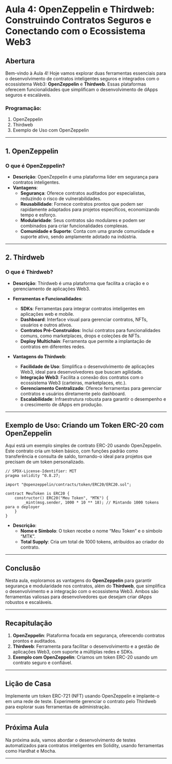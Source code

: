 # Aula 4: **OpenZeppelin e Thirdweb: Construindo Contratos Seguros e Conectando com o Ecossistema Web3**

## Abertura

Bem-vindo à Aula 4! Hoje vamos explorar duas ferramentas essenciais para o desenvolvimento de contratos inteligentes seguros e integrados com o ecossistema Web3: **OpenZeppelin** e **Thirdweb**. Essas plataformas oferecem funcionalidades que simplificam o desenvolvimento de dApps seguros e escaláveis.

### Programação:

1. OpenZeppelin
2. Thirdweb
3. Exemplo de Uso com OpenZeppelin

---

## 1. OpenZeppelin

### O que é OpenZeppelin?

- **Descrição**: OpenZeppelin é uma plataforma líder em segurança para contratos inteligentes.
- **Vantagens**:
  - **Segurança**: Oferece contratos auditados por especialistas, reduzindo o risco de vulnerabilidades.
  - **Reusabilidade**: Fornece contratos prontos que podem ser rapidamente adaptados para projetos específicos, economizando tempo e esforço.
  - **Modularidade**: Seus contratos são modulares e podem ser combinados para criar funcionalidades complexas.
  - **Comunidade e Suporte**: Conta com uma grande comunidade e suporte ativo, sendo amplamente adotado na indústria.

---

## 2. Thirdweb

### O que é Thirdweb?

- **Descrição**: Thirdweb é uma plataforma que facilita a criação e o gerenciamento de aplicações Web3.
- **Ferramentas e Funcionalidades**:
  - **SDKs**: Ferramentas para integrar contratos inteligentes em aplicações web e mobile.
  - **Dashboard**: Interface visual para gerenciar contratos, NFTs, usuários e outros ativos.
  - **Contratos Pré-Construídos**: Inclui contratos para funcionalidades comuns, como marketplaces, drops e coleções de NFTs.
  - **Deploy Multichain**: Ferramenta que permite a implantação de contratos em diferentes redes.

- **Vantagens do Thirdweb**:
  - **Facilidade de Uso**: Simplifica o desenvolvimento de aplicações Web3, ideal para desenvolvedores que buscam agilidade.
  - **Integração Web3**: Facilita a conexão dos contratos com o ecossistema Web3 (carteiras, marketplaces, etc.).
  - **Gerenciamento Centralizado**: Oferece ferramentas para gerenciar contratos e usuários diretamente pelo dashboard.
  - **Escalabilidade**: Infraestrutura robusta para garantir o desempenho e o crescimento de dApps em produção.

---

## Exemplo de Uso: Criando um Token ERC-20 com OpenZeppelin

Aqui está um exemplo simples de contrato ERC-20 usando OpenZeppelin. Este contrato cria um token básico, com funções padrão como transferência e consulta de saldo, tornando-o ideal para projetos que precisam de um token personalizado.

```solidity
// SPDX-License-Identifier: MIT
pragma solidity ^0.8.27;

import "@openzeppelin/contracts/token/ERC20/ERC20.sol";

contract MeuToken is ERC20 {
    constructor() ERC20("Meu Token", "MTK") {
        _mint(msg.sender, 1000 * 10 ** 18); // Mintando 1000 tokens para o deployer
    }
}
```

- **Descrição**:
  - **Nome e Símbolo**: O token recebe o nome “Meu Token” e o símbolo “MTK”.
  - **Total Supply**: Cria um total de 1000 tokens, atribuídos ao criador do contrato.

---

## Conclusão

Nesta aula, exploramos as vantagens do **OpenZeppelin** para garantir segurança e modularidade nos contratos, além do **Thirdweb**, que simplifica o desenvolvimento e a integração com o ecossistema Web3. Ambos são ferramentas valiosas para desenvolvedores que desejam criar dApps robustos e escaláveis.

---

## Recapitulação

1. **OpenZeppelin**: Plataforma focada em segurança, oferecendo contratos prontos e auditados.
2. **Thirdweb**: Ferramenta para facilitar o desenvolvimento e a gestão de aplicações Web3, com suporte a múltiplas redes e SDKs.
3. **Exemplo com OpenZeppelin**: Criamos um token ERC-20 usando um contrato seguro e confiável.

---

## Lição de Casa

Implemente um token ERC-721 (NFT) usando OpenZeppelin e implante-o em uma rede de teste. Experimente gerenciar o contrato pelo Thirdweb para explorar suas ferramentas de administração.

---

## Próxima Aula

Na próxima aula, vamos abordar o desenvolvimento de testes automatizados para contratos inteligentes em Solidity, usando ferramentas como Hardhat e Mocha.

---